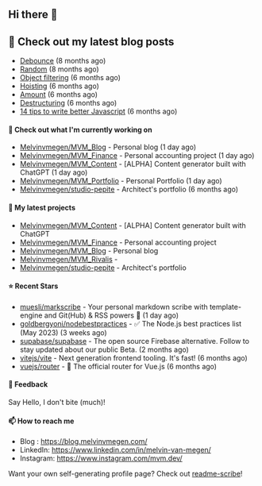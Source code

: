 ## Hi there 👋

## 📜 Check out my latest blog posts

- [Debounce](https://blog.melvinvmegen.com/snippets/debounce) (8 months ago)
- [Random](https://blog.melvinvmegen.com/snippets/random) (8 months ago)
- [Object filtering](https://blog.melvinvmegen.com/snippets/objectfilter) (6 months ago)
- [Hoisting](https://blog.melvinvmegen.com/posts/javascript/hoisting) (6 months ago)
- [Amount](https://blog.melvinvmegen.com/snippets/amount) (6 months ago)
- [Destructuring](https://blog.melvinvmegen.com/snippets/destructuring) (6 months ago)
- [14 tips to write better Javascript](https://blog.melvinvmegen.com/posts/javascript/14_tips_to_write_better_javascript) (6 months ago)

#### 👷 Check out what I'm currently working on

- [Melvinvmegen/MVM_Blog](https://github.com/Melvinvmegen/MVM_Blog) - Personal blog (1 day ago)
- [Melvinvmegen/MVM_Finance](https://github.com/Melvinvmegen/MVM_Finance) - Personal accounting project (1 day ago)
- [Melvinvmegen/MVM_Content](https://github.com/Melvinvmegen/MVM_Content) - [ALPHA] Content generator built with ChatGPT (1 day ago)
- [Melvinvmegen/MVM_Portfolio](https://github.com/Melvinvmegen/MVM_Portfolio) - Personal Portfolio (1 day ago)
- [Melvinvmegen/studio-pepite](https://github.com/Melvinvmegen/studio-pepite) - Architect&#39;s portfolio (6 months ago)

#### 🌱 My latest projects

- [Melvinvmegen/MVM_Content](https://github.com/Melvinvmegen/MVM_Content) - [ALPHA] Content generator built with ChatGPT
- [Melvinvmegen/MVM_Finance](https://github.com/Melvinvmegen/MVM_Finance) - Personal accounting project
- [Melvinvmegen/MVM_Blog](https://github.com/Melvinvmegen/MVM_Blog) - Personal blog
- [Melvinvmegen/MVM_Rivalis](https://github.com/Melvinvmegen/MVM_Rivalis) - 
- [Melvinvmegen/studio-pepite](https://github.com/Melvinvmegen/studio-pepite) - Architect&#39;s portfolio

#### ⭐ Recent Stars

- [muesli/markscribe](https://github.com/muesli/markscribe) - Your personal markdown scribe with template-engine and Git(Hub) &amp; RSS powers 📜 (1 day ago)
- [goldbergyoni/nodebestpractices](https://github.com/goldbergyoni/nodebestpractices) - :white_check_mark:  The Node.js best practices list (May 2023) (3 weeks ago)
- [supabase/supabase](https://github.com/supabase/supabase) - The open source Firebase alternative. Follow to stay updated about our public Beta. (2 months ago)
- [vitejs/vite](https://github.com/vitejs/vite) - Next generation frontend tooling. It&#39;s fast! (6 months ago)
- [vuejs/router](https://github.com/vuejs/router) - 🚦 The official router for Vue.js (6 months ago)

#### 💬 Feedback

Say Hello, I don't bite (much)!

#### 📫 How to reach me

- Blog : https://blog.melvinvmegen.com/
- LinkedIn: https://www.linkedin.com/in/melvin-van-megen/
- Instagram: https://www.instagram.com/mvm.dev/

Want your own self-generating profile page? Check out [readme-scribe](https://github.com/muesli/readme-scribe)!